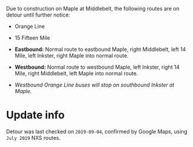 Due to construction on Maple at Middlebelt, the following routes are on detour until further notice:

* Orange Line
* 15 Fifteen Mile

* **Eastbound:** Normal route to eastbound Maple, right Middlebelt, left 14 Mile, left Inkster, right Maple into normal route.
* **Westbound:** Normal route to westbound Maple, left Inkster, right 14 Mile, right Middlebelt, left Maple into normal route.
* *Westbound Orange Line buses will stop on southbound Inkster at Maple.*

# Update info
Detour was last checked on `2019-09-04`, confirmed by Google Maps, using `July 2019` NXS routes.